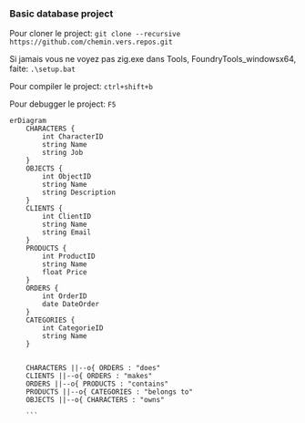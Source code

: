 ###  Basic database project

Pour cloner le project:
`git clone --recursive https://github.com/chemin.vers.repos.git`

Si jamais vous ne voyez pas zig.exe dans Tools, FoundryTools_windowsx64, faite:
`.\setup.bat`

Pour compiler le project:
`ctrl+shift+b`

Pour debugger le project:
`F5`

```mermaid
erDiagram
    CHARACTERS {
        int CharacterID
        string Name
        string Job
    }
    OBJECTS {
        int ObjectID
        string Name
        string Description
    }
    CLIENTS {
        int ClientID
        string Name
        string Email
    }
    PRODUCTS {
        int ProductID
        string Name
        float Price
    }
    ORDERS {
        int OrderID
        date DateOrder
    }
    CATEGORIES {
        int CategorieID
        string Name
    }


    CHARACTERS ||--o{ ORDERS : "does"
    CLIENTS ||--o{ ORDERS : "makes"
    ORDERS ||--o{ PRODUCTS : "contains"
    PRODUCTS ||--o{ CATEGORIES : "belongs to"
    OBJECTS ||--o{ CHARACTERS : "owns"

    ```
